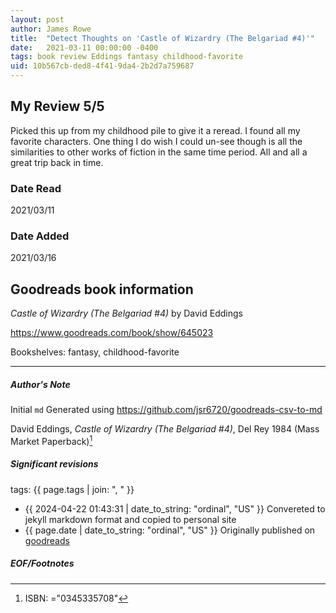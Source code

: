 ```yaml
---
layout: post
author: James Rowe
title:  "Detect Thoughts on 'Castle of Wizardry (The Belgariad #4)'"
date:   2021-03-11 00:00:00 -0400
tags: book review Eddings fantasy childhood-favorite
uid: 10b567cb-ded8-4f41-9da4-2b2d7a759687
---
```


<!-- highly dependent on how you personally use jekyll templates, and how you want this to show up -->
<!-- escape any jekyll keys with double brackets -->

## My Review 5/5

Picked this up from my childhood pile to give it a reread. I found all my favorite characters. One thing I do wish I could un-see though is all the similarities to other works of fiction in the same time period. All and all a great trip back in time.

### Date Read
2021/03/11

### Date Added
2021/03/16

## Goodreads book information

*Castle of Wizardry (The Belgariad #4)* by David Eddings

https://www.goodreads.com/book/show/645023

Bookshelves: fantasy, childhood-favorite

---

##### Author's Note

Initial `md` Generated using https://github.com/jsr6720/goodreads-csv-to-md

David Eddings, *Castle of Wizardry (The Belgariad #4)*,  Del Rey 1984 (Mass Market Paperback)[^1]

##### Significant revisions

tags: {{ page.tags | join: ", " }} <!-- todo move this somewhere -->

- {{ 2024-04-22 01:43:31 | date_to_string: "ordinal", "US" }} Convereted to jekyll markdown format and copied to personal site
- {{ page.date | date_to_string: "ordinal", "US" }} Originally published on [goodreads](https://www.goodreads.com)

##### EOF/Footnotes

[^1]: ISBN: ="0345335708"